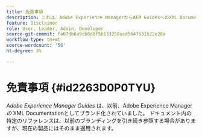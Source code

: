 ```yaml
---
title: 免責事項
description: これは、Adobe Experience ManagerからAEM GuidesへのXML Documentationの商品名変更に対する免責事項です
feature: Disclaimer
role: User, Leader, Admin, Developer
source-git-commit: fa07db6a9cb8d8f5b133258acd5647631b22e28a
workflow-type: tm+mt
source-wordcount: '56'
ht-degree: 3%

---
```


# 免責事項 {#id2263D0P0TYU}

*Adobe Experience Manager Guides* は、以前、Adobe Experience Manager *の* XML Documentationとしてブランド化されていました。 ドキュメント内の特定のリファレンスは、以前のブランディングを引き続き参照する場合がありますが、現在の製品にはそのまま適用されます。
